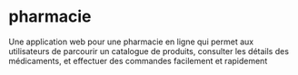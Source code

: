 # pharmacie
Une application web pour une pharmacie en ligne qui permet aux utilisateurs de parcourir un catalogue de produits, consulter les détails des médicaments, et effectuer des commandes facilement et rapidement
